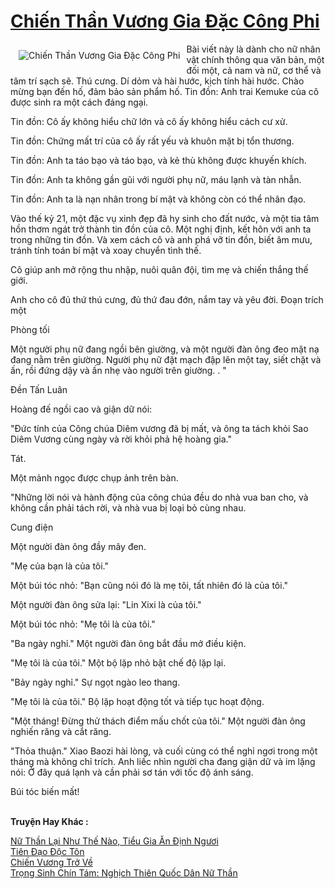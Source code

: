 <a href="https://truyentiki.com/chien-than-vuong-gia-dac-cong-phi.31657/" title="Chiến Thần Vương Gia Đặc Công Phi"><h1>Chiến Thần Vương Gia Đặc Công Phi</h1></a><div style="display:table"><img align="right" style="float: left; padding: 10px;" src="https://truyentiki.com/a/img/str/src/31657.jpg" alt="Chiến Thần Vương Gia Đặc Công Phi">Bài viết này là dành cho nữ nhân vật chính thông qua văn bản, một đối một, cả nam và nữ, cơ thể và tâm trí sạch sẽ. Thú cưng. Dí dỏm và hài hước, kịch tính hài hước. Chào mừng bạn đến hố, đảm bảo sản phẩm hố. Tin đồn: Anh trai Kemuke của cô được sinh ra một cách đáng ngại. <p></p> Tin đồn: Cô ấy không hiểu chữ lớn và cô ấy không hiểu cách cư xử. <p></p> Tin đồn: Chứng mất trí của cô ấy rất yếu và khuôn mặt bị tổn thương. <p></p> Tin đồn: Anh ta táo bạo và táo bạo, và kẻ thù không được khuyến khích. <p></p> Tin đồn: Anh ta không gần gũi với người phụ nữ, máu lạnh và tàn nhẫn. <p></p> Tin đồn: Anh ta là nạn nhân trong bí mật và không còn có thể nhân đạo. <p></p> Vào thế kỷ 21, một đặc vụ xinh đẹp đã hy sinh cho đất nước, và một tia tâm hồn thơm ngát trở thành tin đồn của cô. Một nghị định, kết hôn với anh ta trong những tin đồn. Và xem cách cô và anh phá vỡ tin đồn, biết âm mưu, tránh tính toán bí mật và xoay chuyển tình thế. <p></p> Cô giúp anh mở rộng thu nhập, nuôi quân đội, tìm mẹ và chiến thắng thế giới. <p></p> Anh cho cô đủ thứ thú cưng, đủ thứ đau đớn, nắm tay và yêu đời. Đoạn trích một <p></p> Phòng tối <p></p> Một người phụ nữ đang ngồi bên giường, và một người đàn ông đeo mặt nạ đang nằm trên giường. Người phụ nữ đặt mạch đập lên một tay, siết chặt và ấn, rồi đứng dậy và ấn nhẹ vào người trên giường. . " <p></p> Đền Tấn Luân <p></p> Hoàng đế ngồi cao và giận dữ nói: <p></p> "Đức tính của Công chúa Diêm vương đã bị mất, và ông ta tách khỏi Sao Diêm Vương cùng ngày và rời khỏi phả hệ hoàng gia." <p></p> Tát. <p></p> Một mảnh ngọc được chụp ảnh trên bàn. <p></p> "Những lời nói và hành động của công chúa đều do nhà vua ban cho, và không cần phải tách rời, và nhà vua bị loại bỏ cùng nhau. <p></p> Cung điện <p></p> Một người đàn ông đầy mây đen. <p></p> "Mẹ của bạn là của tôi." <p></p> Một búi tóc nhỏ: "Bạn cũng nói đó là mẹ tôi, tất nhiên đó là của tôi." <p></p> Một người đàn ông sửa lại: "Lin Xixi là của tôi." <p></p> Một búi tóc nhỏ: "Mẹ tôi là của tôi." <p></p> "Ba ngày nghỉ." Một người đàn ông bắt đầu mở điều kiện. <p></p> "Mẹ tôi là của tôi." Một bộ lặp nhỏ bật chế độ lặp lại. <p></p> "Bảy ngày nghỉ." Sự ngọt ngào leo thang. <p></p> "Mẹ tôi là của tôi." Bộ lặp hoạt động tốt và tiếp tục hoạt động. <p></p> "Một tháng! Đừng thử thách điểm mấu chốt của tôi." Một người đàn ông nghiến răng và cắt răng. <p></p> "Thỏa thuận." Xiao Baozi hài lòng, và cuối cùng có thể nghỉ ngơi trong một tháng mà không chỉ trích. Anh liếc nhìn người cha đang giận dữ và im lặng nói: Ở đây quá lạnh và cần phải sơ tán với tốc độ ánh sáng. <p></p> Búi tóc biến mất!</div><p><br><b>Truyện Hay Khác :</b></p><a href="https://truyentiki.com/nu-than-lai-nhu-the-nao-tieu-gia-an-dinh-nguoi.31656/" alt="Nữ Thần Lại Như Thế Nào, Tiểu Gia Ăn Định Ngươi">Nữ Thần Lại Như Thế Nào, Tiểu Gia Ăn Định Ngươi</a><br/><a href="https://github.com/nownovels/top500/tree/master/truyenhay/33646/" alt="Tiên Đạo Độc Tôn">Tiên Đạo Độc Tôn</a><br/><a href="https://truyentiki.wordpress.com/2020/06/08/chien-vuong-tro-ve/" alt="Chiến Vương Trở Về">Chiến Vương Trở Về</a><br/><a href="https://github.com/nownovels/truyenhay/tree/master/truyenhay/30404/README.md" alt="Trọng Sinh Chín Tám: Nghịch Thiên Quốc Dân Nữ Thần">Trọng Sinh Chín Tám: Nghịch Thiên Quốc Dân Nữ Thần</a><br/>